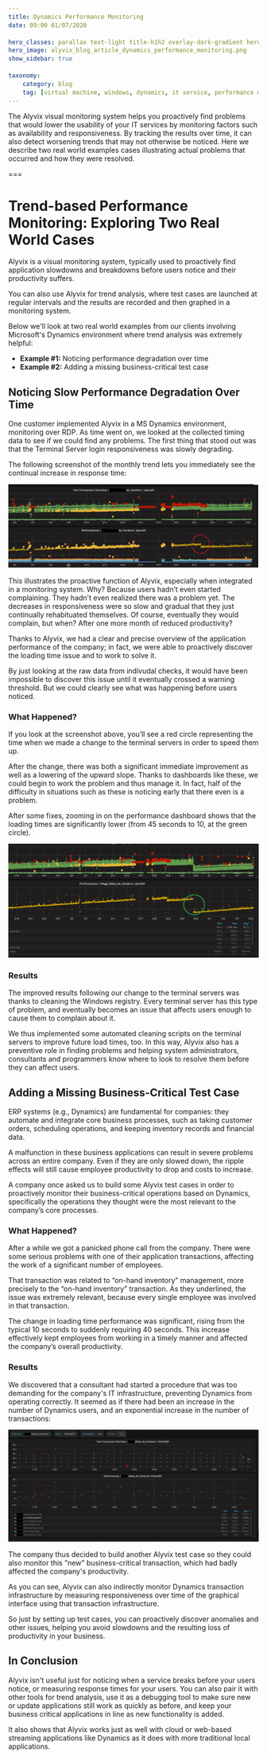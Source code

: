 ```yaml
---
title: Dynamics Performance Monitoring
date: 09:00 01/07/2020

hero_classes: parallax text-light title-h1h2 overlay-dark-gradient hero-large
hero_image: alyvix_blog_article_dynamics_performance_monitoring.png
show_sidebar: true

taxonomy:
    category: blog
    tag: [virtual machine, windows, dynamics, it service, performance monitoring]
---
```


The Alyvix visual monitoring system helps you proactively find problems that would lower the usability of your IT services by monitoring factors such as availability and responsiveness. By tracking the results over time, it can also detect worsening trends that may not otherwise be noticed. Here we describe two real world examples cases illustrating actual problems that occurred and how they were resolved.

===

# Trend-based Performance Monitoring: Exploring Two Real World Cases

Alyvix is a visual monitoring system, typically used to proactively find application slowdowns and breakdowns before users notice and their productivity suffers.

You can also use Alyvix for trend analysis, where test cases are launched at regular intervals and the results are recorded and then graphed in a monitoring system.

Below we'll look at two real world examples from our clients involving Microsoft's Dynamics environment where trend analysis was extremely helpful:

* **Example #1:** Noticing performance degradation over time
* **Example #2:** Adding a missing business-critical test case


## Noticing Slow Performance Degradation Over Time

One customer implemented Alyvix in a MS Dynamics environment, monitoring over RDP. As time went on, we looked at the collected timing data to see if we could find any problems. The first thing that stood out was that the Terminal Server login responsiveness was slowly degrading.

The following screenshot of the monthly trend lets you immediately see the continual increase in response time:

![](alyvix_blog_article_dynamics_performance_monitoring_01.png)

This illustrates the proactive function of Alyvix, especially when integrated in a monitoring system. Why? Because users hadn’t even started complaining. They hadn't even realized there was a problem yet. The decreases in responsiveness were so slow and gradual that they just continually rehabituated themselves. Of course, eventually they would complain, but when? After one more month of reduced productivity?

Thanks to Alyvix, we had a clear and precise overview of the application performance of the company; in fact, we were able to proactively discover the loading time issue and to work to solve it.

By just looking at the raw data from indivudal checks, it would have been impossible to discover this issue until it eventually crossed a warning threshold. But we could clearly see what was happening before users noticed.


### What Happened?

If you look at the screenshot above, you’ll see a red circle representing the time when we made a change to the terminal servers in order to speed them up.

After the change, there was both a significant immediate improvement as well as a lowering of the upward slope. Thanks to dashboards like these, we could begin to work the problem and thus manage it. In fact, half of the difficulty in situations such as these is noticing early that there even is a problem.

After some fixes, zooming in on the performance dashboard shows that the loading times are significantly lower (from 45 seconds to 10, at the green circle).

![](alyvix_blog_article_dynamics_performance_monitoring_02.png)


### Results

The improved results following our change to the terminal servers was thanks to cleaning the Windows registry. Every terminal server has this type of problem, and eventually becomes an issue that affects users enough to cause them to complain about it.

We thus implemented some automated cleaning scripts on the terminal servers to improve future load times, too. In this way, Alyvix also has a preventive role in finding problems and helping system administrators, consultants and programmers know where to look to resolve them before they can affect users.


## Adding a Missing Business-Critical Test Case

ERP systems (e.g., Dynamics) are fundamental for companies: they automate and integrate core business processes, such as taking customer orders, scheduling operations, and keeping inventory records and financial data.

A malfunction in these business applications can result in severe problems across an entire company. Even if they are only slowed down, the ripple effects will still cause employee productivity to drop and costs to increase.

A company once asked us to build some Alyvix test cases in order to proactively monitor their business-critical operations based on Dynamics, specifically the operations they thought were the most relevant to the company’s core processes.


### What Happened?

After a while we got a panicked phone call from the company. There were some serious problems with one of their application transactions, affecting the work of a significant number of employees.

That transaction was related to “on-hand inventory” management, more precisely to the “on-hand inventory” transaction. As they underlined, the issue was extremely relevant, because every single employee was involved in that transaction.

The change in loading time performance was significant, rising from the typical 10 seconds to suddenly requiring 40 seconds. This increase effectively kept employees from working in a timely manner and affected the company’s overall productivity.


### Results

We discovered that a consultant had started a procedure that was too demanding for the company's IT infrastructure, preventing Dynamics from operating correctly. It seemed as if there had been an increase in the number of Dynamics users, and an exponential increase in the number of transactions:

![](alyvix_blog_article_dynamics_performance_monitoring_03.png)

The company thus decided to build another Alyvix test case so they could also monitor this "new" business-critical transaction, which had badly affected the company's productivity.

As you can see, Alyvix can also indirectly monitor Dynamics transaction infrastructure by measuring responsiveness over time of the graphical interface using that transaction infrastructure.

So just by setting up test cases, you can proactively discover anomalies and other issues, helping you avoid slowdowns and the resulting loss of productivity in your business.


## In Conclusion

Alyvix isn't useful just for noticing when a service breaks before your users notice, or measuring response times for your users. You can also pair it with other tools for trend analysis, use it as a debugging tool to make sure new or update applications still work as quickly as before, and keep your business critical applications in line as new functionality is added.

It also shows that Alyvix works just as well with cloud or web-based streaming applications like Dynamics as it does with more traditional local applications.
